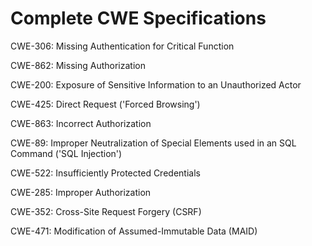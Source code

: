 

# Complete CWE Specifications

CWE-306: Missing Authentication for Critical Function

CWE-862: Missing Authorization

CWE-200: Exposure of Sensitive Information to an Unauthorized Actor

CWE-425: Direct Request ('Forced Browsing')

CWE-863: Incorrect Authorization

CWE-89: Improper Neutralization of Special Elements used in an SQL Command ('SQL Injection')

CWE-522: Insufficiently Protected Credentials

CWE-285: Improper Authorization

CWE-352: Cross-Site Request Forgery (CSRF)

CWE-471: Modification of Assumed-Immutable Data (MAID)